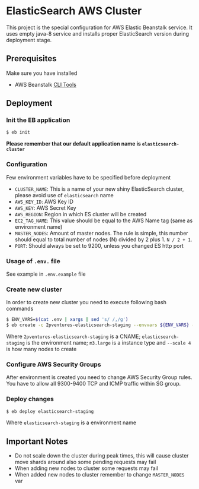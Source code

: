# ElasticSearch AWS Cluster

This project is the special configuration for AWS Elastic Beanstalk service. It
uses empty java-8 service and installs proper ElasticSearch version during
deployment stage.

## Prerequisites

Make sure you have installed

 - AWS Beanstalk [CLI Tools](http://docs.aws.amazon.com/elasticbeanstalk/latest/dg/eb-cli3.html)

## Deployment

### Init the EB application

```bash
$ eb init
```

**Please remember that our default application name is `elasticsearch-cluster`**

### Configuration

Few environment variables have to be specified before deployment

 - `CLUSTER_NAME`: This is a name of your new shiny ElasticSearch cluster, please avoid use of `elasticsearch` name
 - `AWS_KEY_ID`: AWS Key ID
 - `AWS_KEY`: AWS Secret Key
 - `AWS_REGION`: Region in which ES cluster will be created
 - `EC2_TAG_NAME`: This value should be equal to the AWS Name tag (same as environment name)
 - `MASTER_NODES`: Amount of master nodes. The rule is simple, this number should equal to total number of nodes (N) divided by 2 plus 1. `N / 2 + 1`.
 - `PORT`: Should always be set to 9200, unless you changed ES http port

### Usage of `.env.` file

See example in `.env.example` file

### Create new cluster

In order to create new cluster you need to execute following bash commands

```bash
$ ENV_VARS=$(cat .env | xargs | sed 's/ /,/g')
$ eb create -c 2pventures-elasticsearch-staging --envvars ${ENV_VARS} --platform=java-8 -i m3.large --scale 4 elasticsearch-staging
```

Where `2pventures-elasticsearch-staging` is a CNAME; `elasticsearch-staging` is the environment name; `m3.large` is a instance type and `--scale 4` is how many nodes to create

### Configure AWS Security Groups

After environment is created you need to change AWS Security Group rules. You have to allow all 9300-9400 TCP and ICMP traffic within SG group.

### Deploy changes

```bash
$ eb deploy elasticsearch-staging
```

Where `elasticsearch-staging` is a environment name

## Important Notes

 - Do not scale down the cluster during peak times, this will cause cluster move shards around also some pending requests may fail
 - When adding new nodes to cluster some requests may fail
 - When added new nodes to cluster remember to change `MASTER_NODES` var
